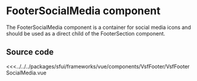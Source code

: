 # FooterSocialMedia component

The FooterSocialMedia component is a container for social media icons and should be used as a direct child of the FooterSection component.


## Source code
<<<../../../packages/sfui/frameworks/vue/components/VsfFooter/VsfFooterSocialMedia.vue
